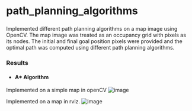 # path_planning_algorithms

### 
Implemented different path planning algorithms on a map image using OpenCV.
The map image was treated as an occupancy grid with pixels as its nodes. The initial and final goal position pixels were provided and the optimal path was computed using different path planning algorithms.



### Results
- #### A* Algorithm
Implemented on a simple map in openCV
![image](https://user-images.githubusercontent.com/88196192/179578813-1c8f3bd3-ccdb-4ceb-9898-2b2bfe9ea8fe.png)

Implemented on a map in rviz.
![image](https://user-images.githubusercontent.com/88196192/179578684-99bce3ec-1fd5-444b-b6ac-fa5e14ce3b51.png)


